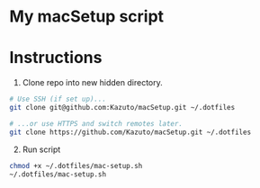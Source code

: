 # My macSetup script

# Instructions
1. Clone repo into new hidden directory.
```zsh
# Use SSH (if set up)...
git clone git@github.com:Kazuto/macSetup.git ~/.dotfiles

# ...or use HTTPS and switch remotes later.
git clone https://github.com/Kazuto/macSetup.git ~/.dotfiles
```

2. Run script
```zsh
chmod +x ~/.dotfiles/mac-setup.sh
~/.dotfiles/mac-setup.sh
```
